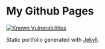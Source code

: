 # My Github Pages
[![Known Vulnerabilities](https://snyk.io/test/github/MarioCodes/mariocodes.github.io/badge.svg?targetFile=Gemfile.lock)](https://snyk.io/test/github/MarioCodes/mariocodes.github.io?targetFile=Gemfile.lock)

Static portfolio generated with [Jekyll](https://jekyllrb.com/). 
